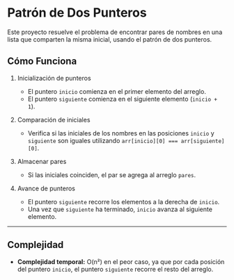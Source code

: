 # Patrón de Dos Punteros

Este proyecto resuelve el problema de encontrar pares de nombres en una lista que comparten la misma inicial, usando el patrón de dos punteros.

## Cómo Funciona

1. Inicialización de punteros
    - El puntero `inicio` comienza en el primer elemento del arreglo.
    - El puntero `siguiente` comienza en el siguiente elemento (`inicio + 1`).

2. Comparación de iniciales
    - Verifica si las iniciales de los nombres en las posiciones `inicio` y `siguiente` son iguales utilizando `arr[inicio][0] === arr[siguiente][0]`.

3. Almacenar pares
    - Si las iniciales coinciden, el par se agrega al arreglo `pares`.

4. Avance de punteros
    - El puntero `siguiente` recorre los elementos a la derecha de `inicio`.
    - Una vez que `siguiente` ha terminado, `inicio` avanza al siguiente elemento.

---

## Complejidad

- **Complejidad temporal:** O(n²) en el peor caso, ya que por cada posición del puntero `inicio`, el puntero `siguiente` recorre el resto del arreglo.


